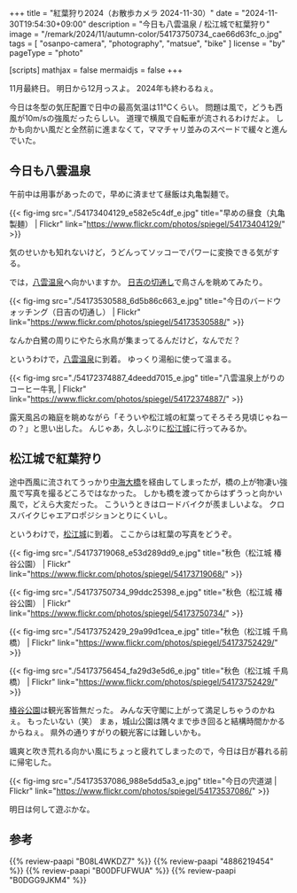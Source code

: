 +++
title = "紅葉狩り2024（お散歩カメラ 2024-11-30）"
date =  "2024-11-30T19:54:30+09:00"
description = "今日も八雲温泉 / 松江城で紅葉狩り"
image = "/remark/2024/11/autumn-color/54173750734_cae66d63fc_o.jpg"
tags = [ "osanpo-camera", "photography", "matsue", "bike" ]
license = "by"
pageType = "photo"

[scripts]
  mathjax = false
  mermaidjs = false
+++

11月最終日。
明日から12月っスよ。
2024年も終わるねぇ。

今日は冬型の気圧配置で日中の最高気温は11℃くらい。
問題は風で，どうも西風が10m/sの強風だったらしい。
道理で横風で自転車が流されるわけだよ。
しかも向かい風だと全然前に進まなくて，ママチャリ並みのスペードで緩々と進んでいた。

## 今日も八雲温泉

午前中は用事があったので，早めに済ませて昼飯は丸亀製麺で。

{{< fig-img src="./54173404129_e582e5c4df_e.jpg" title="早めの昼食（丸亀製麺） | Flickr" link="https://www.flickr.com/photos/spiegel/54173404129/" >}}

気のせいかも知れないけど，うどんってソッコーでパワーに変換できる気がする。

では，[八雲温泉][八雲温泉ゆうあい熊野館]へ向かいますか。
[日吉の切通し]で鳥さんを眺めてみたり。

{{< fig-img src="./54173530588_6d5b86c663_e.jpg" title="今日のバードウォッチング（日吉の切通し） | Flickr" link="https://www.flickr.com/photos/spiegel/54173530588/" >}}

なんか白鷺の周りにやたら水鳥が集まってるんだけど，なんでだ？

というわけで，[八雲温泉][八雲温泉ゆうあい熊野館]に到着。
ゆっくり湯船に使って温まる。

{{< fig-img src="./54172374887_4deedd7015_e.jpg" title="八雲温泉上がりのコーヒー牛乳 | Flickr" link="https://www.flickr.com/photos/spiegel/54172374887/" >}}

露天風呂の箱庭を眺めながら「そういや松江城の紅葉ってそろそろ見頃じゃねーの？」と思い出した。
んじゃあ，久しぶりに[松江城]に行ってみるか。

## 松江城で紅葉狩り

途中西風に流されてうっかり[中海大橋]を経由してしまったが，橋の上が物凄い強風で写真を撮るどころではなかった。
しかも橋を渡ってからはずうっと向かい風で，どえら大変だった。
こういうときはロードバイクが羨ましいよな。
クロスバイクじゃエアロポジションとりにくいし。

というわけで，[松江城]に到着。
ここからは紅葉の写真をどうぞ。

{{< fig-img src="./54173719068_e53d289dd9_e.jpg" title="秋色（松江城 椿谷公園） | Flickr" link="https://www.flickr.com/photos/spiegel/54173719068/" >}}

{{< fig-img src="./54173750734_99ddc25398_e.jpg" title="秋色（松江城 椿谷公園） | Flickr" link="https://www.flickr.com/photos/spiegel/54173750734/" >}}

{{< fig-img src="./54173752429_29a99d1cea_e.jpg" title="秋色（松江城 千鳥橋） | Flickr" link="https://www.flickr.com/photos/spiegel/54173752429/" >}}

{{< fig-img src="./54173756454_fa29d3e5d6_e.jpg" title="秋色（松江城 千鳥橋） | Flickr" link="https://www.flickr.com/photos/spiegel/54173752429/" >}}

[椿谷公園]は観光客皆無だった。
みんな天守閣に上がって満足しちゃうのかねぇ。
もったいない（笑） まぁ，城山公園は隅々まで歩き回ると結構時間かかるからねぇ。
県外の通りすがりの観光客には難しいかも。

颯爽と吹き荒れる向かい風にちょっと疲れてしまったので，今日は日が暮れる前に帰宅した。

{{< fig-img src="./54173537086_988e5dd5a3_e.jpg" title="今日の宍道湖 | Flickr" link="https://www.flickr.com/photos/spiegel/54173537086/" >}}

明日は何して遊ぶかな。

[日吉の切通し]: https://maps.app.goo.gl/XRLFXNkcWm6WdLc3A
[八雲温泉ゆうあい熊野館]: https://www.kumanokan.jp/ "八雲温泉ゆうあい熊野館"
[木次乳業]: https://www.kisuki-milk.co.jp/ "木次乳業"
[松江城]: https://maps.app.goo.gl/9ic9VsPtTgTmPdA68
[椿谷公園]: https://maps.app.goo.gl/CBVAZpeD5ve3YFgFA
[中海大橋]: https://maps.app.goo.gl/J4i7RkNSZQpUT5Sp9

## 参考

{{% review-paapi "B08L4WKDZ7" %}} <!-- PowerShot ZOOM -->
{{% review-paapi "4886219454" %}} <!-- 古代出雲の氏族と社会 -->
{{% review-paapi "B00DFUFWUA" %}} <!-- まおゆう 向かい風 -->
{{% review-paapi "B0DGG9JKM4" %}} <!-- フィーリングラデーション Feelingradation ReGLOSS フィーリングラデーション -->
